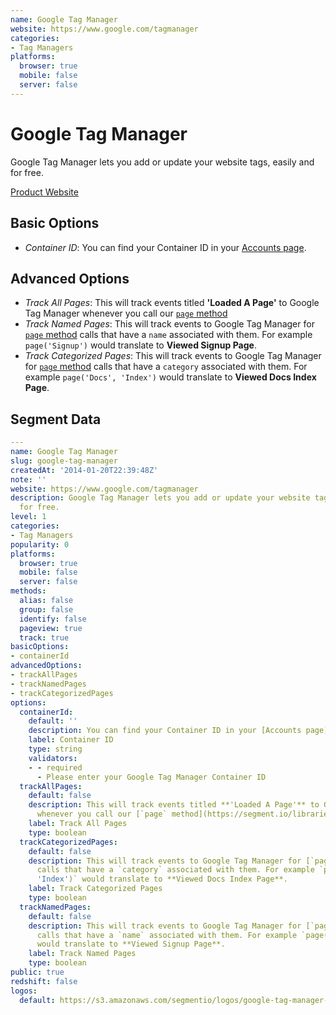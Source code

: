```yaml
---
name: Google Tag Manager
website: https://www.google.com/tagmanager
categories:
- Tag Managers
platforms:
  browser: true
  mobile: false
  server: false
---
```


# Google Tag Manager

Google Tag Manager lets you add or update your website tags, easily and for free.

[Product Website](https://www.google.com/tagmanager)

## Basic Options

- *Container ID*: You can find your Container ID in your [Accounts page](https://www.google.com/tagmanager/web/#management/Accounts/).

## Advanced Options

- *Track All Pages*: This will track events titled **'Loaded A Page'** to Google Tag Manager whenever you call our [`page` method](https://segment.io/libraries/analytics.js#page)
- *Track Named Pages*: This will track events to Google Tag Manager for [`page` method](https://segment.io/libraries/analytics.js#page) calls that have a `name` associated with them. For example `page('Signup')` would translate to **Viewed Signup Page**.
- *Track Categorized Pages*: This will track events to Google Tag Manager for [`page` method](https://segment.io/libraries/analytics.js#page) calls that have a `category` associated with them. For example `page('Docs', 'Index')` would translate to **Viewed Docs Index Page**.

## Segment Data
```yaml
---
name: Google Tag Manager
slug: google-tag-manager
createdAt: '2014-01-20T22:39:48Z'
note: ''
website: https://www.google.com/tagmanager
description: Google Tag Manager lets you add or update your website tags, easily and
  for free.
level: 1
categories:
- Tag Managers
popularity: 0
platforms:
  browser: true
  mobile: false
  server: false
methods:
  alias: false
  group: false
  identify: false
  pageview: true
  track: true
basicOptions:
- containerId
advancedOptions:
- trackAllPages
- trackNamedPages
- trackCategorizedPages
options:
  containerId:
    default: ''
    description: You can find your Container ID in your [Accounts page](https://www.google.com/tagmanager/web/#management/Accounts/).
    label: Container ID
    type: string
    validators:
    - - required
      - Please enter your Google Tag Manager Container ID
  trackAllPages:
    default: false
    description: This will track events titled **'Loaded A Page'** to Google Tag Manager
      whenever you call our [`page` method](https://segment.io/libraries/analytics.js#page)
    label: Track All Pages
    type: boolean
  trackCategorizedPages:
    default: false
    description: This will track events to Google Tag Manager for [`page` method](https://segment.io/libraries/analytics.js#page)
      calls that have a `category` associated with them. For example `page('Docs',
      'Index')` would translate to **Viewed Docs Index Page**.
    label: Track Categorized Pages
    type: boolean
  trackNamedPages:
    default: false
    description: This will track events to Google Tag Manager for [`page` method](https://segment.io/libraries/analytics.js#page)
      calls that have a `name` associated with them. For example `page('Signup')`
      would translate to **Viewed Signup Page**.
    label: Track Named Pages
    type: boolean
public: true
redshift: false
logos:
  default: https://s3.amazonaws.com/segmentio/logos/google-tag-manager-default.svg

```

